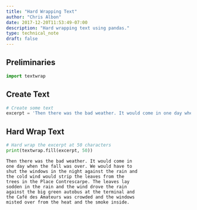 ```yaml
---
title: "Hard Wrapping Text"
author: "Chris Albon"
date: 2017-12-20T11:53:49-07:00
description: "Hard wrapping text using pandas."
type: technical_note
draft: false
---
```

## Preliminaries


```python
import textwrap
```

## Create Text


```python
# Create some text
excerpt = 'Then there was the bad weather. It would come in one day when the fall was over. We would have to shut the windows in the night against the rain and the cold wind would strip the leaves from the trees in the Place Contrescarpe. The leaves lay sodden in the rain and the wind drove the rain against the big green autobus at the terminal and the Café des Amateurs was crowded and the windows misted over from the heat and the smoke inside.'
```

## Hard Wrap Text


```python
# Hard wrap the excerpt at 50 characters
print(textwrap.fill(excerpt, 50))
```

    Then there was the bad weather. It would come in
    one day when the fall was over. We would have to
    shut the windows in the night against the rain and
    the cold wind would strip the leaves from the
    trees in the Place Contrescarpe. The leaves lay
    sodden in the rain and the wind drove the rain
    against the big green autobus at the terminal and
    the Café des Amateurs was crowded and the windows
    misted over from the heat and the smoke inside.


